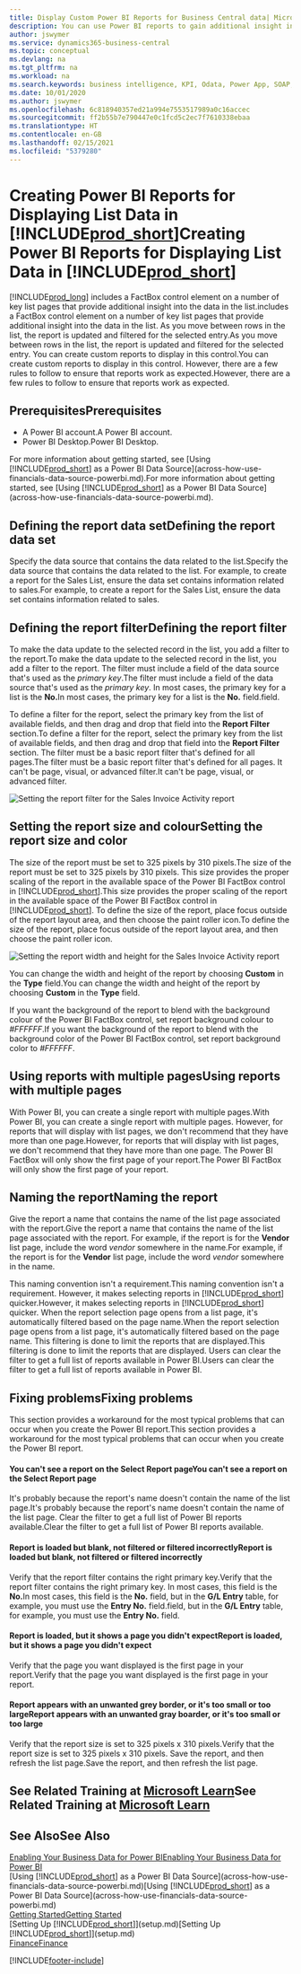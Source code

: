 ```yaml
---
title: Display Custom Power BI Reports for Business Central data| Microsoft Docs
description: You can use Power BI reports to gain additional insight into data in lists.
author: jswymer
ms.service: dynamics365-business-central
ms.topic: conceptual
ms.devlang: na
ms.tgt_pltfrm: na
ms.workload: na
ms.search.keywords: business intelligence, KPI, Odata, Power App, SOAP, analysis
ms.date: 10/01/2020
ms.author: jswymer
ms.openlocfilehash: 6c818940357ed21a994e7553517989a0c16accec
ms.sourcegitcommit: ff2b55b7e790447e0c1fcd5c2ec7f7610338ebaa
ms.translationtype: HT
ms.contentlocale: en-GB
ms.lasthandoff: 02/15/2021
ms.locfileid: "5379280"
---
```

# <a name="creating-power-bi-reports-for-displaying-list-data-in-prod_short"></a><span data-ttu-id="006c8-103">Creating Power BI Reports for Displaying List Data in [!INCLUDE[prod_short](includes/prod_short.md)]</span><span class="sxs-lookup"><span data-stu-id="006c8-103">Creating Power BI Reports for Displaying List Data in [!INCLUDE[prod_short](includes/prod_short.md)]</span></span>

[!INCLUDE[prod_long](includes/prod_long.md)] <span data-ttu-id="006c8-104">includes a FactBox control element on a number of key list pages that provide additional insight into the data in the list.</span><span class="sxs-lookup"><span data-stu-id="006c8-104">includes a FactBox control element on a number of key list pages that provide additional insight into the data in the list.</span></span> <span data-ttu-id="006c8-105">As you move between rows in the list, the report is updated and filtered for the selected entry.</span><span class="sxs-lookup"><span data-stu-id="006c8-105">As you move between rows in the list, the report is updated and filtered for the selected entry.</span></span> <span data-ttu-id="006c8-106">You can create custom reports to display in this control.</span><span class="sxs-lookup"><span data-stu-id="006c8-106">You can create custom reports to display in this control.</span></span> <span data-ttu-id="006c8-107">However, there are a few rules to follow to ensure that reports work as expected.</span><span class="sxs-lookup"><span data-stu-id="006c8-107">However, there are a few rules to follow to ensure that reports work as expected.</span></span>  

## <a name="prerequisites"></a><span data-ttu-id="006c8-108">Prerequisites</span><span class="sxs-lookup"><span data-stu-id="006c8-108">Prerequisites</span></span>

- <span data-ttu-id="006c8-109">A Power BI account.</span><span class="sxs-lookup"><span data-stu-id="006c8-109">A Power BI account.</span></span>
- <span data-ttu-id="006c8-110">Power BI Desktop.</span><span class="sxs-lookup"><span data-stu-id="006c8-110">Power BI Desktop.</span></span>

<span data-ttu-id="006c8-111">For more information about getting started, see [Using [!INCLUDE[prod_short](includes/prod_short.md)] as a Power BI Data Source](across-how-use-financials-data-source-powerbi.md).</span><span class="sxs-lookup"><span data-stu-id="006c8-111">For more information about getting started, see [Using [!INCLUDE[prod_short](includes/prod_short.md)] as a Power BI Data Source](across-how-use-financials-data-source-powerbi.md).</span></span>

## <a name="defining-the-report-data-set"></a><span data-ttu-id="006c8-112">Defining the report data set</span><span class="sxs-lookup"><span data-stu-id="006c8-112">Defining the report data set</span></span>

<span data-ttu-id="006c8-113">Specify the data source that contains the data related to the list.</span><span class="sxs-lookup"><span data-stu-id="006c8-113">Specify the data source that contains the data related to the list.</span></span> <span data-ttu-id="006c8-114">For example, to create a report for the Sales List, ensure the data set contains information related to sales.</span><span class="sxs-lookup"><span data-stu-id="006c8-114">For example, to create a report for the Sales List, ensure the data set contains information related to sales.</span></span>  

## <a name="defining-the-report-filter"></a><span data-ttu-id="006c8-115">Defining the report filter</span><span class="sxs-lookup"><span data-stu-id="006c8-115">Defining the report filter</span></span>

<span data-ttu-id="006c8-116">To make the data update to the selected record in the list, you add a filter to the report.</span><span class="sxs-lookup"><span data-stu-id="006c8-116">To make the data update to the selected record in the list, you add a filter to the report.</span></span> <span data-ttu-id="006c8-117">The filter must include a field of the data source that's used as the *primary key*.</span><span class="sxs-lookup"><span data-stu-id="006c8-117">The filter must include a field of the data source that's used as the *primary key*.</span></span> <span data-ttu-id="006c8-118">In most cases, the primary key for a list is the **No.**</span><span class="sxs-lookup"><span data-stu-id="006c8-118">In most cases, the primary key for a list is the **No.**</span></span> <span data-ttu-id="006c8-119">field.</span><span class="sxs-lookup"><span data-stu-id="006c8-119">field.</span></span>

<span data-ttu-id="006c8-120">To define a filter for the report, select the primary key from the list of available fields, and then drag and drop that field into the **Report Filter** section.</span><span class="sxs-lookup"><span data-stu-id="006c8-120">To define a filter for the report, select the primary key from the list of available fields, and then drag and drop that field into the **Report Filter** section.</span></span> <span data-ttu-id="006c8-121">The filter must be a basic report filter that's defined for all pages.</span><span class="sxs-lookup"><span data-stu-id="006c8-121">The filter must be a basic report filter that's defined for all pages.</span></span> <span data-ttu-id="006c8-122">It can't be page, visual, or advanced filter.</span><span class="sxs-lookup"><span data-stu-id="006c8-122">It can't be page, visual, or advanced filter.</span></span>

![Setting the report filter for the Sales Invoice Activity report](./media/across-how-use-powerbi-reports-factbox/financials-powerbi-report-filter-v3.png)

## <a name="setting-the-report-size-and-color"></a><span data-ttu-id="006c8-124">Setting the report size and colour</span><span class="sxs-lookup"><span data-stu-id="006c8-124">Setting the report size and color</span></span>

<span data-ttu-id="006c8-125">The size of the report must be set to 325 pixels by 310 pixels.</span><span class="sxs-lookup"><span data-stu-id="006c8-125">The size of the report must be set to 325 pixels by 310 pixels.</span></span> <span data-ttu-id="006c8-126">This size provides the proper scaling of the report in the available space of the Power BI FactBox control in [!INCLUDE[prod_short](includes/prod_short.md)].</span><span class="sxs-lookup"><span data-stu-id="006c8-126">This size provides the proper scaling of the report in the available space of the Power BI FactBox control in [!INCLUDE[prod_short](includes/prod_short.md)].</span></span> <span data-ttu-id="006c8-127">To define the size of the report, place focus outside of the report layout area, and then choose the paint roller icon.</span><span class="sxs-lookup"><span data-stu-id="006c8-127">To define the size of the report, place focus outside of the report layout area, and then choose the paint roller icon.</span></span>

![Setting the report width and height for the Sales Invoice Activity report](./media/across-how-use-powerbi-reports-factbox/financials-powerbi-report-sizing-v3.png)

<span data-ttu-id="006c8-129">You can change the width and height of the report by choosing **Custom** in the **Type** field.</span><span class="sxs-lookup"><span data-stu-id="006c8-129">You can change the width and height of the report by choosing **Custom** in the **Type** field.</span></span>

<span data-ttu-id="006c8-130">If you want the background of the report to blend with the background colour of the Power BI FactBox control, set report background colour to *#FFFFFF*.</span><span class="sxs-lookup"><span data-stu-id="006c8-130">If you want the background of the report to blend with the background color of the Power BI FactBox control, set report background color to *#FFFFFF*.</span></span> 

## <a name="using-reports-with-multiple-pages"></a><span data-ttu-id="006c8-131">Using reports with multiple pages</span><span class="sxs-lookup"><span data-stu-id="006c8-131">Using reports with multiple pages</span></span>

<span data-ttu-id="006c8-132">With Power BI, you can create a single report with multiple pages.</span><span class="sxs-lookup"><span data-stu-id="006c8-132">With Power BI, you can create a single report with multiple pages.</span></span> <span data-ttu-id="006c8-133">However, for reports that will display with list pages, we don't recommend that they have more than one page.</span><span class="sxs-lookup"><span data-stu-id="006c8-133">However, for reports that will display with list pages, we don't recommend that they have more than one page.</span></span> <span data-ttu-id="006c8-134">The Power BI FactBox will only show the first page of your report.</span><span class="sxs-lookup"><span data-stu-id="006c8-134">The Power BI FactBox will only show the first page of your report.</span></span>

## <a name="naming-the-report"></a><span data-ttu-id="006c8-135">Naming the report</span><span class="sxs-lookup"><span data-stu-id="006c8-135">Naming the report</span></span>

<span data-ttu-id="006c8-136">Give the report a name that contains the name of the list page associated with the report.</span><span class="sxs-lookup"><span data-stu-id="006c8-136">Give the report a name that contains the name of the list page associated with the report.</span></span> <span data-ttu-id="006c8-137">For example, if the report is for the **Vendor** list page, include the word *vendor* somewhere in the name.</span><span class="sxs-lookup"><span data-stu-id="006c8-137">For example, if the report is for the **Vendor** list page, include the word *vendor* somewhere in the name.</span></span>  

<span data-ttu-id="006c8-138">This naming convention isn't a requirement.</span><span class="sxs-lookup"><span data-stu-id="006c8-138">This naming convention isn't a requirement.</span></span> <span data-ttu-id="006c8-139">However, it makes selecting reports in [!INCLUDE[prod_short](includes/prod_short.md)] quicker.</span><span class="sxs-lookup"><span data-stu-id="006c8-139">However, it makes selecting reports in [!INCLUDE[prod_short](includes/prod_short.md)] quicker.</span></span> <span data-ttu-id="006c8-140">When the report selection page opens from a list page, it's automatically filtered based on the page name.</span><span class="sxs-lookup"><span data-stu-id="006c8-140">When the report selection page opens from a list page, it's automatically filtered based on the page name.</span></span> <span data-ttu-id="006c8-141">This filtering is done to limit the reports that are displayed.</span><span class="sxs-lookup"><span data-stu-id="006c8-141">This filtering is done to limit the reports that are displayed.</span></span> <span data-ttu-id="006c8-142">Users can clear the filter to get a full list of reports available in Power BI.</span><span class="sxs-lookup"><span data-stu-id="006c8-142">Users can clear the filter to get a full list of reports available in Power BI.</span></span>  

## <a name="fixing-problems"></a><span data-ttu-id="006c8-143">Fixing problems</span><span class="sxs-lookup"><span data-stu-id="006c8-143">Fixing problems</span></span>

<span data-ttu-id="006c8-144">This section provides a workaround for the most typical problems that can occur when you create the Power BI report.</span><span class="sxs-lookup"><span data-stu-id="006c8-144">This section provides a workaround for the most typical problems that can occur when you create the Power BI report.</span></span>  

#### <a name="you-cant-see-a-report-on-the-select-report-page"></a><span data-ttu-id="006c8-145">You can't see a report on the Select Report page</span><span class="sxs-lookup"><span data-stu-id="006c8-145">You can't see a report on the Select Report page</span></span>

<span data-ttu-id="006c8-146">It's probably because the report's name doesn't contain the name of the list page.</span><span class="sxs-lookup"><span data-stu-id="006c8-146">It's probably because the report's name doesn't contain the name of the list page.</span></span> <span data-ttu-id="006c8-147">Clear the filter to get a full list of Power BI reports available.</span><span class="sxs-lookup"><span data-stu-id="006c8-147">Clear the filter to get a full list of Power BI reports available.</span></span>  

#### <a name="report-is-loaded-but-blank-not-filtered-or-filtered-incorrectly"></a><span data-ttu-id="006c8-148">Report is loaded but blank, not filtered or filtered incorrectly</span><span class="sxs-lookup"><span data-stu-id="006c8-148">Report is loaded but blank, not filtered or filtered incorrectly</span></span>

<span data-ttu-id="006c8-149">Verify that the report filter contains the right primary key.</span><span class="sxs-lookup"><span data-stu-id="006c8-149">Verify that the report filter contains the right primary key.</span></span> <span data-ttu-id="006c8-150">In most cases, this field is the **No.**</span><span class="sxs-lookup"><span data-stu-id="006c8-150">In most cases, this field is the **No.**</span></span> <span data-ttu-id="006c8-151">field, but in the **G/L Entry** table, for example, you must use the **Entry No.** field.</span><span class="sxs-lookup"><span data-stu-id="006c8-151">field, but in the **G/L Entry** table, for example, you must use the **Entry No.** field.</span></span>

#### <a name="report-is-loaded-but-it-shows-a-page-you-didnt-expect"></a><span data-ttu-id="006c8-152">Report is loaded, but it shows a page you didn't expect</span><span class="sxs-lookup"><span data-stu-id="006c8-152">Report is loaded, but it shows a page you didn't expect</span></span>

<span data-ttu-id="006c8-153">Verify that the page you want displayed is the first page in your report.</span><span class="sxs-lookup"><span data-stu-id="006c8-153">Verify that the page you want displayed is the first page in your report.</span></span>  

#### <a name="report-appears-with-an-unwanted-gray-boarder-or-its-too-small-or-too-large"></a><span data-ttu-id="006c8-154">Report appears with an unwanted grey border, or it's too small or too large</span><span class="sxs-lookup"><span data-stu-id="006c8-154">Report appears with an unwanted gray boarder, or it's too small or too large</span></span>

<span data-ttu-id="006c8-155">Verify that the report size is set to 325 pixels x 310 pixels.</span><span class="sxs-lookup"><span data-stu-id="006c8-155">Verify that the report size is set to 325 pixels x 310 pixels.</span></span> <span data-ttu-id="006c8-156">Save the report, and then refresh the list page.</span><span class="sxs-lookup"><span data-stu-id="006c8-156">Save the report, and then refresh the list page.</span></span>  

## <a name="see-related-training-at-microsoft-learn"></a><span data-ttu-id="006c8-157">See Related Training at [Microsoft Learn](/learn/modules/configure-powerbi-excel-dynamics-365-business-central/index)</span><span class="sxs-lookup"><span data-stu-id="006c8-157">See Related Training at [Microsoft Learn](/learn/modules/configure-powerbi-excel-dynamics-365-business-central/index)</span></span>

## <a name="see-also"></a><span data-ttu-id="006c8-158">See Also</span><span class="sxs-lookup"><span data-stu-id="006c8-158">See Also</span></span>

[<span data-ttu-id="006c8-159">Enabling Your Business Data for Power BI</span><span class="sxs-lookup"><span data-stu-id="006c8-159">Enabling Your Business Data for Power BI</span></span>](admin-powerbi.md)  
<span data-ttu-id="006c8-160">[Using [!INCLUDE[prod_short](includes/prod_short.md)] as a Power BI Data Source](across-how-use-financials-data-source-powerbi.md)</span><span class="sxs-lookup"><span data-stu-id="006c8-160">[Using [!INCLUDE[prod_short](includes/prod_short.md)] as a Power BI Data Source](across-how-use-financials-data-source-powerbi.md)</span></span>  
[<span data-ttu-id="006c8-161">Getting Started</span><span class="sxs-lookup"><span data-stu-id="006c8-161">Getting Started</span></span>](product-get-started.md)  
<span data-ttu-id="006c8-162">[Setting Up [!INCLUDE[prod_short](includes/prod_short.md)]](setup.md)</span><span class="sxs-lookup"><span data-stu-id="006c8-162">[Setting Up [!INCLUDE[prod_short](includes/prod_short.md)]](setup.md)</span></span>  
[<span data-ttu-id="006c8-163">Finance</span><span class="sxs-lookup"><span data-stu-id="006c8-163">Finance</span></span>](finance.md)  


[!INCLUDE[footer-include](includes/footer-banner.md)]